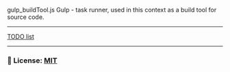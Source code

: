 gulp_buildTool.js
Gulp - task runner, used in this context as a build tool for source code.

___
[TODO list](/documentation/TODO.md)

___

### 🔑 License: [MIT](/.github/LICENSE)
